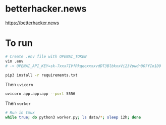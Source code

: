# betterhacker.news

https://betterhacker.news


# To run
```bash
# Create .env file with OPENAI_TOKEN
vim .env
# -> OPENAI_API_KEY=sk-7xxx7IVfRkqeoxxxxvdDT3BlbkxxVi23VpwdnUO7fIo1D9

pip3 install -r requirements.txt
``` 

Then `uvicorn`
```bash
uvicorn app.app:app --port 5556
```

Then `worker`
```bash
# Run in tmux
while true; do python3 worker.py; ls data/*; sleep 12h; done
```
